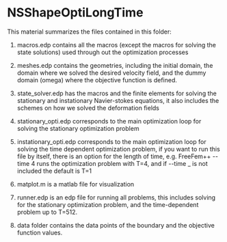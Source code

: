 # NSShapeOptiLongTime

This material summarizes the files contained in this folder:

1. macros.edp contains all the macros (except the macros for solving the state solutions) used through out the optimization processes

2. meshes.edp contains the geometries, including the initial domain, the domain where we solved the desired velocity field, and the dummy domain (omega) where the objective function is defined.

3. state_solver.edp has the macros and the finite elements for solving the stationary and instationary Navier-stokes equations, it also includes the schemes on how we solved the deformation fields

4. stationary_opti.edp corresponds to the main optimization loop for solving the stationary optimization problem

5. instationary_opti.edp corresponds to the main optimization loop for solving the time dependent optimization problem, if you want to run this file by itself, there is an option for the length of time, e.g. FreeFem++ --time 4 runs the optimization problem with T=4, and if --time _ is not included the default is T=1

6. matplot.m is a matlab file for visualization

7. runner.edp is an edp file for running all problems, this includes solving for the stationary optimization problem, and the time-dependent problem up to T=512.

8. data folder contains the data points of the boundary and the objective function values.
